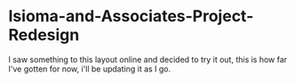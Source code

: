 # Isioma-and-Associates-Project-Redesign
I saw something to this layout online and decided to try it out, this is how far I've gotten for now, i'll be updating it as I go.
